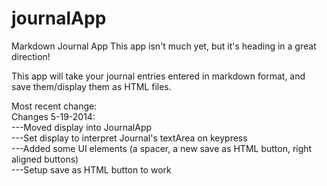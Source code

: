journalApp
==========

Markdown Journal App
This app isn't much yet, but it's heading in a great direction!

This app will take your journal entries entered in markdown format, and save them/display them as 
HTML files.  

Most recent change:<br/>
Changes 5-19-2014:<br/>
---Moved display into JournalApp<br/>
---Set display to interpret Journal's textArea on keypress<br/>
---Added some UI elements (a spacer, a new save as HTML button, right aligned buttons)<br/>
---Setup save as HTML button to work<br/>
